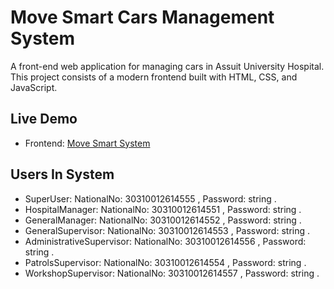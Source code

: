 # Move Smart Cars Management System

A front-end web application for managing cars in Assuit University Hospital. This project consists of a modern frontend built with HTML, CSS, and JavaScript.

## Live Demo

- Frontend: [Move Smart System](https://movesmartassuit.netlify.app)

## Users In System

- SuperUser: NationalNo: 30310012614555 , Password: string .
- HospitalManager: NationalNo: 30310012614551 , Password: string .
- GeneralManager: NationalNo: 30310012614552 , Password: string .
- GeneralSupervisor: NationalNo: 30310012614553 , Password: string .
- AdministrativeSupervisor: NationalNo: 30310012614556 , Password: string .
- PatrolsSupervisor: NationalNo: 30310012614554 , Password: string .
- WorkshopSupervisor: NationalNo: 30310012614557 , Password: string .
